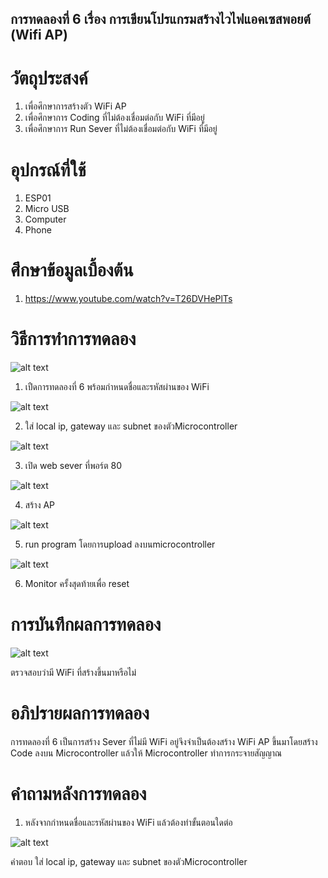 ## การทดลองที่ 6 เรื่อง การเขียนโปรแกรมสร้างไวไฟแอคเซสพอยต์ (Wifi AP)

# วัตถุประสงค์
1. เพื่อศึกษาการสร้างตัว WiFi AP
2. เพื่อศึกษาการ Coding ที่ไม่ต้องเชื่อมต่อกับ WiFi ที่มีอยู่
3. เพื่อศึกษาการ Run Sever ที่ไม่ต้องเชื่อมต่อกับ WiFi ที่มีอยู่

# อุปกรณ์ที่ใช้
1. ESP01
2. Micro USB
3. Computer
4. Phone

# ศึกษาข้อมูลเบื้องต้น
1. https://www.youtube.com/watch?v=T26DVHePlTs

# วิธีการทำการทดลอง
![alt text](https://cdn.discordapp.com/attachments/823924425152921641/823935196712927322/unknown.png)

1. เปืดการทดลองที่ 6 พร้อมกำหนดชื่อและรหัสผ่านของ WiFi

![alt text](https://cdn.discordapp.com/attachments/823924425152921641/823935565329203221/unknown.png)

2. ใส่ local ip, gateway และ subnet ของตัวMicrocontroller

![alt text](https://cdn.discordapp.com/attachments/823924425152921641/823935840170410004/unknown.png)

3. เปิด web sever ที่พอร์ต 80

![alt text](https://cdn.discordapp.com/attachments/823924425152921641/823937015602085908/unknown.png)

4. สร้าง AP

![alt text](https://media.discordapp.net/attachments/823924425152921641/823937698028978206/unknown.png)

5. run program โดยการupload ลงบนmicrocontroller 

![alt text](https://media.discordapp.net/attachments/823924425152921641/823938261910028288/unknown.png)

6. Monitor ครั้งสุดท้ายเพื่อ reset

# การบันทึกผลการทดลอง

![alt text](https://media.discordapp.net/attachments/823924425152921641/823938539400986684/unknown.png)

ตรวจสอบว่ามี WiFi ที่สร้างขึ้นมาหรือไม่

# อภิปรายผลการทดลอง
  การทดลองที่ 6 เป็นการสร้าง Sever ที่ไม่มี WiFi อยู่จึงจำเป็นต้องสร้าง WiFi AP ขึ้นมาโดยสร้าง Code ลงบน Microcontroller แล้วให้
Microcontroller ทำการกระจายสัญญาณ

# คำถามหลังการทดลอง
1. หลังจากกำหนดชื่อและรหัสผ่านของ WiFi แล้วต้องทำขั้นตอนใดต่อ

![alt text](https://cdn.discordapp.com/attachments/823924425152921641/823935565329203221/unknown.png)

คำตอบ ใส่ local ip, gateway และ subnet ของตัวMicrocontroller
